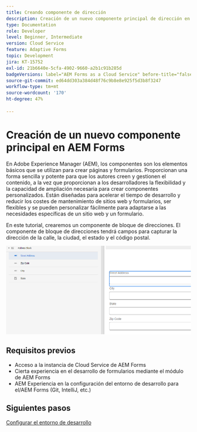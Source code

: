 ```yaml
---
title: Creando componente de dirección
description: Creación de un nuevo componente principal de dirección en AEM Forms Cloud Service
type: Documentation
role: Developer
level: Beginner, Intermediate
version: Cloud Service
feature: Adaptive Forms
topic: Development
jira: KT-15752
exl-id: 21b6640e-5cfa-4902-9660-a2b1c91b285d
badgeVersions: label="AEM Forms as a Cloud Service" before-title="false"
source-git-commit: ed64dd303a384d48f76c9b8e8e925f5d3b8f3247
workflow-type: tm+mt
source-wordcount: '170'
ht-degree: 47%

---
```


# Creación de un nuevo componente principal en AEM Forms

En Adobe Experience Manager (AEM), los componentes son los elementos básicos que se utilizan para crear páginas y formularios. Proporcionan una forma sencilla y potente para que los autores creen y gestionen el contenido, a la vez que proporcionan a los desarrolladores la flexibilidad y la capacidad de ampliación necesaria para crear componentes personalizados. Están diseñadas para acelerar el tiempo de desarrollo y reducir los costes de mantenimiento de sitios web y formularios, ser flexibles y se pueden personalizar fácilmente para adaptarse a las necesidades específicas de un sitio web y un formulario.

En este tutorial, crearemos un componente de bloque de direcciones. El componente de bloque de direcciones tendrá campos para capturar la dirección de la calle, la ciudad, el estado y el código postal.

![dirección-final](assets/final-address-component.png)

## Requisitos previos

* Acceso a la instancia de Cloud Service de AEM Forms
* Cierta experiencia en el desarrollo de formularios mediante el módulo de AEM Forms
* AEM Experiencia en la configuración del entorno de desarrollo para el/AEM Forms (Git, IntelliJ, etc.)

## Siguientes pasos

[Configurar el entorno de desarrollo](./set-up.md)
